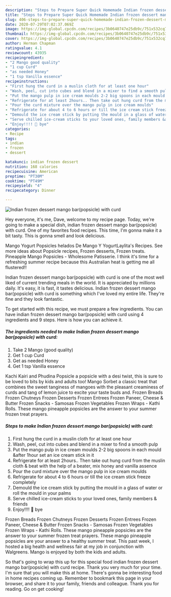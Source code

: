 ```yaml
---
description: "Steps to Prepare Super Quick Homemade Indian frozen dessert mango bar(popsicle) with curd"
title: "Steps to Prepare Super Quick Homemade Indian frozen dessert mango bar(popsicle) with curd"
slug: 406-steps-to-prepare-super-quick-homemade-indian-frozen-dessert-mango-barpopsicle-with-curd
date: 2020-07-29T07:02:37.069Z
image: https://img-global.cpcdn.com/recipes/3b0640747e25db9c/751x532cq70/indian-frozen-dessert-mango-barpopsicle-with-curd-recipe-main-photo.jpg
thumbnail: https://img-global.cpcdn.com/recipes/3b0640747e25db9c/751x532cq70/indian-frozen-dessert-mango-barpopsicle-with-curd-recipe-main-photo.jpg
cover: https://img-global.cpcdn.com/recipes/3b0640747e25db9c/751x532cq70/indian-frozen-dessert-mango-barpopsicle-with-curd-recipe-main-photo.jpg
author: Herman Chapman
ratingvalue: 4.1
reviewcount: 43935
recipeingredient:
- "2 Mango good quality"
- "1 cup Curd"
- "as needed Honey"
- "1 tsp Vanilla essence"
recipeinstructions:
- "First hung the curd in a muslin cloth for at least one hour"
- "Wash, peel, cut into cubes and blend in a mixer to find a smooth pulp"
- "Put the mango pulp in ice cream moulds 2-2 big spoons in each mould &amp;after 1hour set an ice cream stick in it"
- "Refrigerate for at least 2hours.. Then take out hung curd from the muslin cloth &amp; beat with the help of a beater, mix honey and vanilla assence"
- "Pour the curd mixture over the mango pulp in ice cream moulds"
- "Refrigerate for about 4 to 6 hours or till the ice cream stick freeze completely"
- "Demould the ice cream stick by putting the mould in a glass of water or roll the mould in your palms"
- "Serve chilled ice-cream sticks to your loved ones, family members &amp; friends"
- "Enjoy!!!! 👋 bye"
categories:
- Recipe
tags:
- indian
- frozen
- dessert

katakunci: indian frozen dessert 
nutrition: 168 calories
recipecuisine: American
preptime: "PT30M"
cooktime: "PT49M"
recipeyield: "4"
recipecategory: Dinner

---
```



![Indian frozen dessert mango bar(popsicle) with curd](https://img-global.cpcdn.com/recipes/3b0640747e25db9c/751x532cq70/indian-frozen-dessert-mango-barpopsicle-with-curd-recipe-main-photo.jpg)

Hey everyone, it's me, Dave, welcome to my recipe page. Today, we're going to make a special dish, indian frozen dessert mango bar(popsicle) with curd. One of my favorites food recipes. This time, I'm gonna make it a bit tasty. This is gonna smell and look delicious.

Mango Yogurt Popsicles helados De Mango Y YogurtLaylita&#39;s Recipes. See more ideas about Popsicle recipes, Frozen desserts, Frozen treats. Pineapple Mango Popsicles - Wholesome Patisserie. I think it&#39;s time for a refreshing summer recipe because this Australian heat is getting me all flustered!!

Indian frozen dessert mango bar(popsicle) with curd is one of the most well liked of current trending meals in the world. It is appreciated by millions daily. It's easy, it is fast, it tastes delicious. Indian frozen dessert mango bar(popsicle) with curd is something which I've loved my entire life. They're fine and they look fantastic.


To get started with this recipe, we must prepare a few ingredients. You can have indian frozen dessert mango bar(popsicle) with curd using 4 ingredients and 9 steps. Here is how you can achieve it.

<!--inarticleads1-->

##### The ingredients needed to make Indian frozen dessert mango bar(popsicle) with curd:

1. Take 2 Mango (good quality)
1. Get 1 cup Curd
1. Get as needed Honey
1. Get 1 tsp Vanilla essence


Kachi Kairi and Phudina Popsicle a popsicle with a desi twist, this is sure to be loved to bits by kids and adults too! Mango Sorbet a classic treat that combines the sweet tanginess of mangoes with the pleasant creaminess of curds and tang of lemon juice to excite your taste buds and. Frozen Breads Frozen Chutneys Frozen Desserts Frozen Entrees Frozen Paneer, Cheese &amp; Butter Frozen Snacks - Samosas Frozen Vegetables Frozen Wraps - Kathi Rolls. These mango pineapple popsicles are the answer to your summer frozen treat prayers. 

<!--inarticleads2-->

##### Steps to make Indian frozen dessert mango bar(popsicle) with curd:

1. First hung the curd in a muslin cloth for at least one hour
1. Wash, peel, cut into cubes and blend in a mixer to find a smooth pulp
1. Put the mango pulp in ice cream moulds 2-2 big spoons in each mould &amp;after 1hour set an ice cream stick in it
1. Refrigerate for at least 2hours.. Then take out hung curd from the muslin cloth &amp; beat with the help of a beater, mix honey and vanilla assence
1. Pour the curd mixture over the mango pulp in ice cream moulds
1. Refrigerate for about 4 to 6 hours or till the ice cream stick freeze completely
1. Demould the ice cream stick by putting the mould in a glass of water or roll the mould in your palms
1. Serve chilled ice-cream sticks to your loved ones, family members &amp; friends
1. Enjoy!!!! 👋 bye


Frozen Breads Frozen Chutneys Frozen Desserts Frozen Entrees Frozen Paneer, Cheese &amp; Butter Frozen Snacks - Samosas Frozen Vegetables Frozen Wraps - Kathi Rolls. These mango pineapple popsicles are the answer to your summer frozen treat prayers. These mango pineapple popsicles are your answer to a healthy summer treat. This past week, I hosted a big health and wellness fair at my job in conjunction with Walgreens. Mango is enjoyed by both the kids and adults. 

So that's going to wrap this up for this special food indian frozen dessert mango bar(popsicle) with curd recipe. Thank you very much for your time. I'm sure that you will make this at home. There's gonna be interesting food in home recipes coming up. Remember to bookmark this page in your browser, and share it to your family, friends and colleague. Thank you for reading. Go on get cooking!
